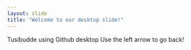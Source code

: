 ```yaml
---
layout: slide
title: "Welcome to our desktop slide!"
---
```


Tusibudde
using Github desktop
Use the left arrow to go back!
